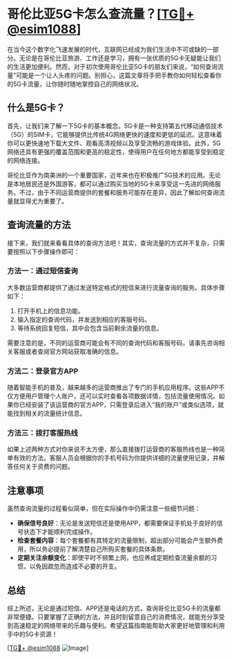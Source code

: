 # 哥伦比亚5G卡怎么查流量？[[TG💪+ @esim1088](https://t.me/s/esim1088)]

在当今这个数字化飞速发展的时代，互联网已经成为我们生活中不可或缺的一部分。无论是在哥伦比亚旅游、工作还是学习，拥有一张优质的5G卡无疑能让我们的生活更加便利。然而，对于初次使用哥伦比亚5G卡的朋友们来说，“如何查询流量”可能是一个让人头疼的问题。别担心，这篇文章将手把手教你如何轻松查看你的5G卡流量，让你随时随地掌控自己的网络状况。

## 什么是5G卡？

首先，让我们来了解一下5G卡的基本概念。5G卡是一种支持第五代移动通信技术（5G）的SIM卡，它能够提供比传统4G网络更快的速度和更低的延迟。这意味着你可以更快速地下载大文件、观看高清视频以及享受流畅的游戏体验。此外，5G网络还具有更强的覆盖范围和更高的稳定性，使得用户在任何地方都能享受到稳定的网络连接。

哥伦比亚作为南美洲的一个重要国家，近年来也在积极推广5G技术的应用。无论是本地居民还是外国游客，都可以通过购买当地的5G卡来享受这一先进的网络服务。不过，由于不同运营商提供的套餐和服务可能存在差异，因此了解如何查询流量就显得尤为重要了。

## 查询流量的方法

接下来，我们就来看看具体的查询方法吧！其实，查询流量的方式并不复杂，只需要按照以下步骤操作即可：

### 方法一：通过短信查询

大多数运营商都提供了通过发送特定格式的短信来进行流量查询的服务。具体步骤如下：

1. 打开手机上的信息功能。
2. 输入指定的查询代码，并发送到相应的客服号码。
3. 等待系统回复短信，其中会包含当前剩余流量的信息。

需要注意的是，不同的运营商可能会有不同的查询代码和客服号码，请事先咨询相关客服或者查阅官方网站获取准确的信息。

### 方法二：登录官方APP

随着智能手机的普及，越来越多的运营商推出了专门的手机应用程序。这些APP不仅方便用户管理个人账户，还可以实时查看各项数据详情，包括流量使用情况。如果你已经安装了该运营商的官方APP，只需登录后进入“我的账户”或类似选项，就能找到相关的流量统计信息。

### 方法三：拨打客服热线

如果上述两种方式对你来说不太方便，那么直接拨打运营商的客服热线也是一种简单有效的方法。客服人员会根据你的手机号码为你提供详细的流量使用记录，并解答任何关于资费的问题。

## 注意事项

虽然查询流量的过程看似简单，但在实际操作中仍需注意一些细节问题：

- **确保信号良好**：无论是发送短信还是使用APP，都需要保证手机处于良好的信号状态下才能顺利完成操作。
- **检查套餐内容**：每个套餐都有其特定的流量限制，超出部分可能会产生额外费用，所以务必提前了解清楚自己所购买套餐的具体条款。
- **定期关注余额变化**：即使平时不频繁上网，也应养成定期检查流量余额的习惯，以免因疏忽而造成不必要的开支。

## 总结

综上所述，无论是通过短信、APP还是电话的方式，查询哥伦比亚5G卡的流量都非常便捷。只要掌握了正确的方法，并且时刻留意自己的消费情况，就能充分享受到高速稳定的网络带来的乐趣与便利。希望这篇指南能帮助大家更好地管理和利用手中的5G卡资源！

[[TG💪+ @esim1088](https://t.me/s/esim1088) ![Image](https://i.postimg.cc/4NQfJmqS/Snipaste-2025-05-13-00-14-12.png)]